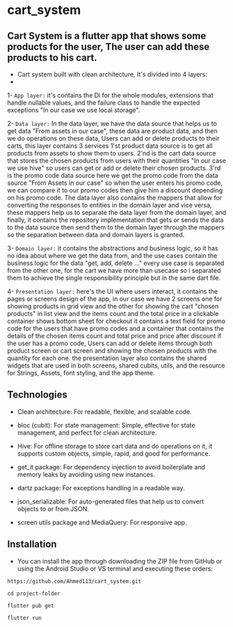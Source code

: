 # cart_system

## Cart System is a flutter app that shows some products for the user, The user can add these products to his cart.

- Cart system built with clean architecture, It's divided into 4 layers:
- 
1- `App layer:` it's contains the Di for the whole modules, extensions that handle nullable values, and the failure class 
to handle the expected exceptions "In our case we use local storage".

2- `Data layer:` In the data layer, we have the data source that helps us to get data "From assets in our case", these data are product data, and then we do operations
on these data, Users can add or delete products to their carts, this layer contains 3 services 1'st product data source is to get all products from assets to show them to users.
2'nd is the cart data source that stores the chosen products from users with their quantities "In our case we use hive" so users can get or add or delete their chosen products.
3'rd is the promo code data source here we get the promo code from the data source "From Assets in our case" so when the user enters his promo code, we can compare it to our promo codes
then give him a discount depending on his promo code. The data layer also contains the mappers that allow for converting the responses to entities in the domain layer and vice versa, these mappers
help us to separate the data layer from the domain layer, and finally, it contains the repository implementation that gets or sends the data to the data source then send them to the domain layer through the mappers so the separation between data and domain layers is granted.

3- `Domain layer:` it contains the abstractions and business logic, so it has no idea about where we get the data from, and the use cases contain the business logic for the data "get, add, delete ..."
every use case is separated from the other one, for the cart we have more than usecase so i separated them to achieve the single responsibility principle but in the same dart file.

4- `Presentation layer:` here's the UI where users interact, it contains the pages or screens design of the app, in our case we have 2 screens one for showing products in grid view and the other for showing the cart "chosen products" in list view and the items count and the total price in a clickable container shows bottom sheet for checkout it contains a text field for promo code for the users that have promo codes
and a container that contains the details of the chosen items count and total price and price after discount if the user has a promo code, Users can add or delete items through both product screen or cart screen and showing the chosen products with the quantity for each one. the presentation layer also contains the shared widgets that are used in both screens, shared cubits, utils, and the resource for Strings, Assets, font styling, and the app theme.

## Technologies

- Clean architecture: For readable, flexible, and scalable code.
  
- bloc (cubit): For state management: Simple, effective for state management, and perfect for clean architecture.
  
- Hive: For offline storage to store cart data and do operations on it, it supports custom objects, simple, rapid, and good for performance.
  
- get_it package: For dependency injection to avoid boilerplate and memory leaks by avoiding using new instances.
  
- dartz package: For exceptions handling in a readable way.
  
- json_serializable: For auto-generated files that help us to convert objects to or from JSON.
  
- screen utils package and MediaQuery: For responsive app.

## Installation

- You can install the app through downloading the ZIP file from GitHub or using the Android Studio or VS terminal 
and executing these orders:

`https://github.com/Ahmed113/cart_system.git`

`cd project-folder`

`flutter pub get`

`flutter run`
